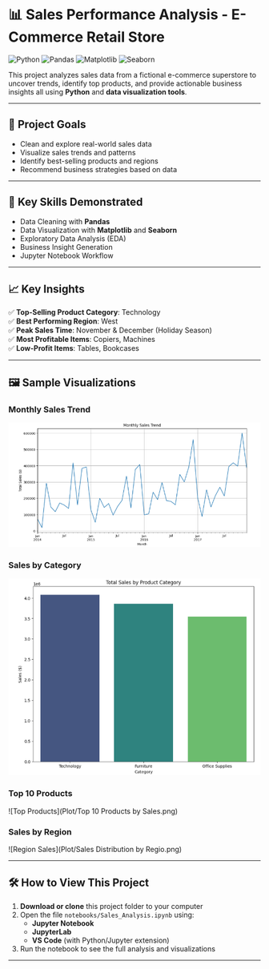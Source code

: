 # 📊 Sales Performance Analysis - E-Commerce Retail Store

![Python](https://img.shields.io/badge/Python-3.8%2B-blue)
![Pandas](https://img.shields.io/badge/Pandas-Data%20Analysis-green)
![Matplotlib](https://img.shields.io/badge/Matplotlib-Visualization-orange)
![Seaborn](https://img.shields.io/badge/Seaborn-Visualization-red)

This project analyzes sales data from a fictional    e-commerce superstore to uncover trends, identify top products, and provide actionable business insights  all using **Python** and **data visualization tools**.



---
## 🎯 Project Goals

- Clean and explore real-world sales data
- Visualize sales trends and patterns
- Identify best-selling products and regions
- Recommend business strategies based on data

---

## 🧠 Key Skills Demonstrated

- Data Cleaning with **Pandas**
- Data Visualization with **Matplotlib** and **Seaborn**
- Exploratory Data Analysis (EDA)
- Business Insight Generation
- Jupyter Notebook Workflow

---

## 📈 Key Insights

✅ **Top-Selling Product Category**: Technology  
✅ **Best Performing Region**: West  
✅ **Peak Sales Time**: November & December (Holiday Season)  
✅ **Most Profitable Items**: Copiers, Machines  
✅ **Low-Profit Items**: Tables, Bookcases  

---

## 🖼️ Sample Visualizations

### Monthly Sales Trend
![Monthly Sales Trend](Plot/Monthly_Sales_Trend.png)

### Sales by Category
![Sales by Category](Plot/Total_Sales_by_Product_Category.png)

### Top 10 Products
![Top Products](Plot/Top 10 Products by Sales.png)

### Sales by Region
![Region Sales](Plot/Sales Distribution by Regio.png)

---
## 🛠️ How to View This Project

1. **Download or clone** this project folder to your computer
2. Open the file `notebooks/Sales_Analysis.ipynb` using:
   - **Jupyter Notebook**
   - **JupyterLab**
   - **VS Code** (with Python/Jupyter extension)
3. Run the notebook to see the full analysis and visualizations

---

